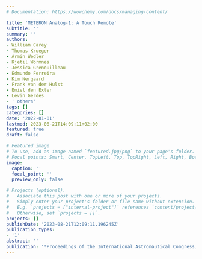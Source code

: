```yaml
---
# Documentation: https://wowchemy.com/docs/managing-content/

title: 'METERON Analog-1: A Touch Remote'
subtitle: ''
summary: ''
authors:
- William Carey
- Thomas Krueger
- Armin Wedler
- Kjetil Wormnes
- Jessica Grenouilleau
- Edmundo Ferreira
- Kim Nergaard
- Frank van der Hulst
- Emiel den Exter
- Levin Gerdes
- ' others'
tags: []
categories: []
date: '2022-01-01'
lastmod: 2023-08-21T14:09:11+02:00
featured: true
draft: false

# Featured image
# To use, add an image named `featured.jpg/png` to your page's folder.
# Focal points: Smart, Center, TopLeft, Top, TopRight, Left, Right, BottomLeft, Bottom, BottomRight.
image:
  caption: ''
  focal_point: ''
  preview_only: false

# Projects (optional).
#   Associate this post with one or more of your projects.
#   Simply enter your project's folder or file name without extension.
#   E.g. `projects = ["internal-project"]` references `content/project/deep-learning/index.md`.
#   Otherwise, set `projects = []`.
projects: []
publishDate: '2023-08-21T12:09:11.196245Z'
publication_types:
- '1'
abstract: ''
publication: '*Proceedings of the International Astronautical Congress, IAC*'
---
```

